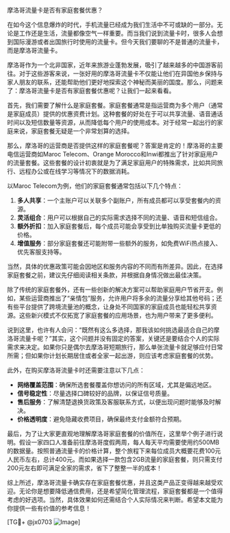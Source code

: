 摩洛哥流量卡是否有家庭套餐优惠？

在如今这个信息爆炸的时代，手机流量已经成为我们生活中不可或缺的一部分。无论是工作还是生活，流量都像空气一样重要。而当我们说到流量卡时，很多人会想到国际漫游或者出国旅行时使用的流量卡。但今天我们要聊的不是普通的流量卡，而是摩洛哥流量卡。

摩洛哥作为一个北非国家，近年来旅游业蓬勃发展，吸引了越来越多的中国游客前往。对于这些游客来说，一张好用的摩洛哥流量卡不仅能让他们在异国他乡保持与家人朋友的联系，还能帮助他们更好地探索这个神秘而美丽的国度。那么，问题来了：摩洛哥流量卡是否有家庭套餐优惠呢？让我们一起来看看。

首先，我们需要了解什么是家庭套餐。家庭套餐通常是指运营商为多个用户（通常是家庭成员）提供的优惠资费计划。这种套餐的好处在于可以共享流量、语音通话时间以及短信数量等资源，从而降低每个用户的使用成本。对于经常一起出行的家庭来说，家庭套餐无疑是一个非常划算的选择。

那么，摩洛哥的运营商是否提供这样的家庭套餐呢？答案是肯定的！摩洛哥的主要电信运营商如Maroc Telecom、Orange Morocco和Inwi都推出了针对家庭用户的流量套餐。这些套餐的设计初衷就是为了满足家庭用户的特殊需求，比如共同旅行、远程办公或在线学习等情况下的数据消耗。

以Maroc Telecom为例，他们的家庭套餐通常包括以下几个特点：
1. **多人共享**：一个主账户可以关联多个副账户，所有成员都可以享受套餐内的资源。
2. **灵活组合**：用户可以根据自己的实际需求选择不同的流量、语音和短信组合。
3. **额外折扣**：加入家庭套餐后，每个成员可能会享受到比单独购买流量卡更低的价格。
4. **增值服务**：部分家庭套餐还可能附带一些额外的服务，如免费WiFi热点接入、优先客服支持等。

当然，具体的优惠政策可能会因地区和服务内容的不同而有所差异。因此，在选择家庭套餐之前，建议先仔细阅读相关条款，并根据自身情况做出最佳决策。

除了传统的家庭套餐外，还有一些创新的解决方案可以帮助家庭用户节省开支。例如，某些运营商推出了“亲情包”服务，允许用户将多余的流量分享给其他号码；还有些平台提供了跨境流量池的概念，让身处不同国家的家庭成员也能轻松共享资源。这些新兴模式不仅拓宽了家庭套餐的应用场景，也为用户带来了更多便利。

说到这里，也许有人会问：“既然有这么多选择，那我该如何挑选最适合自己的摩洛哥流量卡呢？”其实，这个问题并没有固定的答案，关键还是要结合个人的实际需求来决定。如果你只是偶尔去摩洛哥短期旅行，那么单张流量卡就足够应付日常所需；但如果你计划长期居住或者全家一起出游，则应该考虑家庭套餐的优势。

此外，在购买摩洛哥流量卡时还需要注意以下几点：
- **网络覆盖范围**：确保所选套餐覆盖你想访问的所有区域，尤其是偏远地区。
- **信号稳定性**：尽量选择口碑较好的品牌，以保证信号质量。
- **售后服务**：了解清楚退换货政策及客服联系方式，以便出现问题时能够及时解决。
- **价格透明度**：避免隐藏收费项目，确保最终支付金额符合预期。

最后，为了让大家更直观地理解摩洛哥家庭套餐的价值所在，这里举个例子进行说明。假设一家四口人准备前往摩洛哥度假两周，每人每天平均需要使用约500MB的数据量。按照普通流量卡的价格计算，整个旅程下来每位成员大概要花费100元人民币左右，总计400元。而如果选择一款包含2GB流量的家庭套餐，则只需支付200元左右即可满足全家的需求，省下了整整一半的成本！

综上所述，摩洛哥流量卡确实存在家庭套餐优惠，并且这类产品正变得越来越受欢迎。无论你是想要降低通信费用，还是希望简化管理流程，家庭套餐都是一个值得考虑的好选项。当然，具体效果如何还需结合个人实际情况来判断。希望本文能为你提供一些有价值的参考信息！

[TG💪+ @jx0703 ![Image](https://github.com/user-attachments/assets/dbca1d08-cadb-493c-b0ec-ad6f7a83f270)]